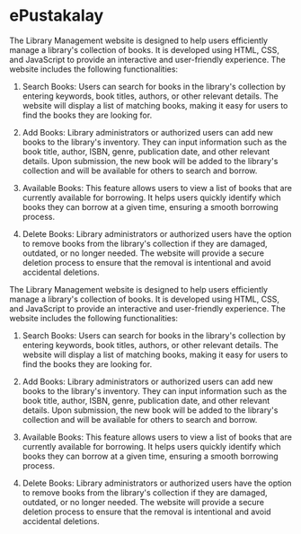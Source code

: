 # ePustakalay
The Library Management website is designed to help users efficiently manage a library's collection of books. It is developed using HTML, CSS, and JavaScript to provide an interactive and user-friendly experience. The website includes the following functionalities:

1. Search Books: Users can search for books in the library's collection by entering keywords, book titles, authors, or other relevant details. The website will display a list of matching books, making it easy for users to find the books they are looking for.

2. Add Books: Library administrators or authorized users can add new books to the library's inventory. They can input information such as the book title, author, ISBN, genre, publication date, and other relevant details. Upon submission, the new book will be added to the library's collection and will be available for others to search and borrow.

3. Available Books: This feature allows users to view a list of books that are currently available for borrowing. It helps users quickly identify which books they can borrow at a given time, ensuring a smooth borrowing process.

4. Delete Books: Library administrators or authorized users have the option to remove books from the library's collection if they are damaged, outdated, or no longer needed. The website will provide a secure deletion process to ensure that the removal is intentional and avoid accidental deletions.


The Library Management website is designed to help users efficiently manage a library's collection of books. It is developed using HTML, CSS, and JavaScript to provide an interactive and user-friendly experience. The website includes the following functionalities:

1. Search Books: Users can search for books in the library's collection by entering keywords, book titles, authors, or other relevant details. The website will display a list of matching books, making it easy for users to find the books they are looking for.

2. Add Books: Library administrators or authorized users can add new books to the library's inventory. They can input information such as the book title, author, ISBN, genre, publication date, and other relevant details. Upon submission, the new book will be added to the library's collection and will be available for others to search and borrow.

3. Available Books: This feature allows users to view a list of books that are currently available for borrowing. It helps users quickly identify which books they can borrow at a given time, ensuring a smooth borrowing process.

4. Delete Books: Library administrators or authorized users have the option to remove books from the library's collection if they are damaged, outdated, or no longer needed. The website will provide a secure deletion process to ensure that the removal is intentional and avoid accidental deletions.
